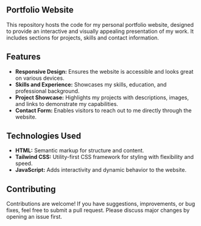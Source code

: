 ## Portfolio Website

This repository hosts the code for my personal portfolio website, designed to provide an interactive and visually appealing presentation of my work. It includes sections for projects, skills and contact information.

## Features

* **Responsive Design:** Ensures the website is accessible and looks great on various devices.
* **Skills and Experience:** Showcases my skills, education, and professional background.
* **Project Showcase:** Highlights my projects with descriptions, images, and links to demonstrate my capabilities.
* **Contact Form:** Enables visitors to reach out to me directly through the website.

## Technologies Used

* **HTML:** Semantic markup for structure and content.
* **Tailwind CSS:** Utility-first CSS framework for styling with flexibility and speed.
* **JavaScript:** Adds interactivity and dynamic behavior to the website.

## Contributing

Contributions are welcome! If you have suggestions, improvements, or bug fixes, feel free to submit a pull request. Please discuss major changes by opening an issue first.

